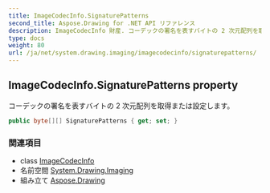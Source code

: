 ```yaml
---
title: ImageCodecInfo.SignaturePatterns
second_title: Aspose.Drawing for .NET API リファレンス
description: ImageCodecInfo 財産. コーデックの署名を表すバイトの 2 次元配列を取得または設定します
type: docs
weight: 80
url: /ja/net/system.drawing.imaging/imagecodecinfo/signaturepatterns/
---
```

## ImageCodecInfo.SignaturePatterns property

コーデックの署名を表すバイトの 2 次元配列を取得または設定します。

```csharp
public byte[][] SignaturePatterns { get; set; }
```

### 関連項目

* class [ImageCodecInfo](../)
* 名前空間 [System.Drawing.Imaging](../../imagecodecinfo/)
* 組み立て [Aspose.Drawing](../../../)


